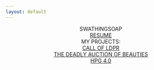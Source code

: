 ```yaml
---
layout: default
---
```


<center>SWATHINGSOAP</center>

<center><a href="https://swathingsoap.github.io/resume">RESUME</a></center>

<center>MY PROJECTS:</center>
<center><a href="https://store.steampowered.com/app/1449000/CALL_OF_LDPR/e">CALL OF LDPR</a></center>
<center><a href="https://www.youtube.com/watch?v=XYS-zTtFvno">THE DEADLY AUCTION OF BEAUTIES</a></center>
<center><a href="https://clips.twitch.tv/FunnySarcasticSkirretDAESuppy-s4wDuDBGWqqIe3gE">HPG 4.0</a></center>